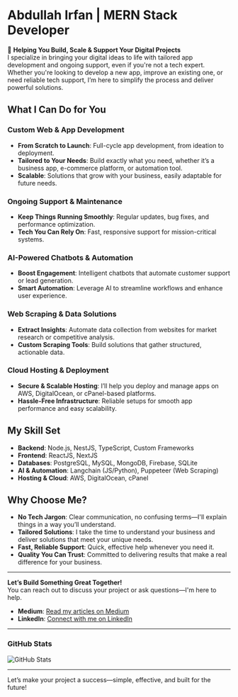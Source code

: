 # Abdullah Irfan | MERN Stack Developer

🚀 **Helping You Build, Scale & Support Your Digital Projects**  
I specialize in bringing your digital ideas to life with tailored app development and ongoing support, even if you're not a tech expert. Whether you're looking to develop a new app, improve an existing one, or need reliable tech support, I’m here to simplify the process and deliver powerful solutions.

## What I Can Do for You

### **Custom Web & App Development**
- **From Scratch to Launch**: Full-cycle app development, from ideation to deployment.
- **Tailored to Your Needs**: Build exactly what you need, whether it’s a business app, e-commerce platform, or automation tool.
- **Scalable**: Solutions that grow with your business, easily adaptable for future needs.

### **Ongoing Support & Maintenance**
- **Keep Things Running Smoothly**: Regular updates, bug fixes, and performance optimization.
- **Tech You Can Rely On**: Fast, responsive support for mission-critical systems.

### **AI-Powered Chatbots & Automation**
- **Boost Engagement**: Intelligent chatbots that automate customer support or lead generation.
- **Smart Automation**: Leverage AI to streamline workflows and enhance user experience.

### **Web Scraping & Data Solutions**
- **Extract Insights**: Automate data collection from websites for market research or competitive analysis.
- **Custom Scraping Tools**: Build solutions that gather structured, actionable data.

### **Cloud Hosting & Deployment**
- **Secure & Scalable Hosting**: I’ll help you deploy and manage apps on AWS, DigitalOcean, or cPanel-based platforms.
- **Hassle-Free Infrastructure**: Reliable setups for smooth app performance and easy scalability.

## My Skill Set

- **Backend**: Node.js, NestJS, TypeScript, Custom Frameworks  
- **Frontend**: ReactJS, NextJS  
- **Databases**: PostgreSQL, MySQL, MongoDB, Firebase, SQLite  
- **AI & Automation**: Langchain (JS/Python), Puppeteer (Web Scraping)  
- **Hosting & Cloud**: AWS, DigitalOcean, cPanel

## Why Choose Me?

- **No Tech Jargon**: Clear communication, no confusing terms—I'll explain things in a way you’ll understand.
- **Tailored Solutions**: I take the time to understand your business and deliver solutions that meet your unique needs.
- **Fast, Reliable Support**: Quick, effective help whenever you need it.
- **Quality You Can Trust**: Committed to delivering results that make a real difference for your business.

---

**Let’s Build Something Great Together!**  
You can reach out to discuss your project or ask questions—I'm here to help.

- **Medium**: [Read my articles on Medium](https://medium.com/@abdullahirfan99_80517)
- **LinkedIn**: [Connect with me on LinkedIn](https://www.linkedin.com/in/abdullah-irfan-44b251105/)

---

### GitHub Stats

![GitHub Stats](https://github-readme-stats.vercel.app/api?username=AbdullahDev0&show_icons=true&hide_title=true&count_private=true&hide=prs&theme=radical)

---

Let’s make your project a success—simple, effective, and built for the future!
